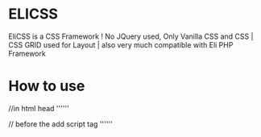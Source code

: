 # ELICSS
EliCSS is a CSS Framework ! No JQuery used, Only Vanilla CSS and CSS | CSS GRID used for Layout |  also very much compatible with Eli PHP Framework


# How to use
//in html head
'''<link rel="stylesheet" href="/path-of-elicss/eli.js">'''

// before the </body> add script tag
'''<script src="/path-of-elicss/eli.js" type="modules"></script>'''
